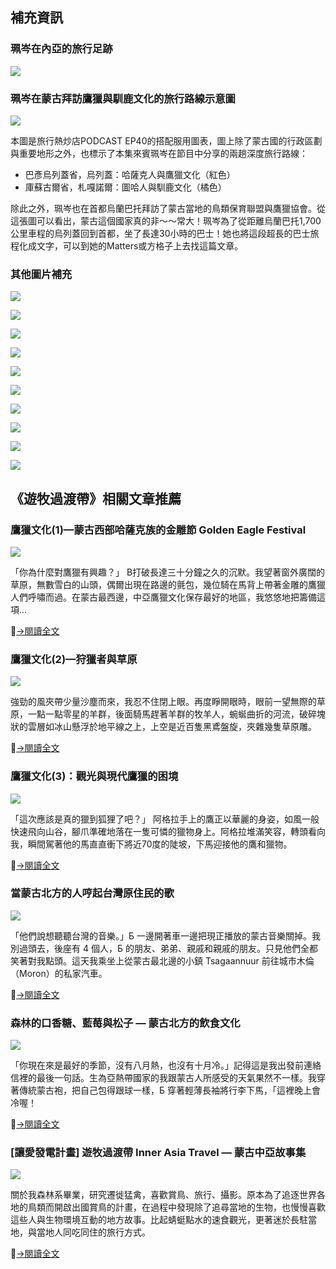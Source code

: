 ---
---
## 補充資訊

### 珮岑在內亞的旅行足跡

![](https://assets.matters.news/embed/282bb5ad-de56-4147-8120-6c43702ecdf5.png)

### 珮岑在蒙古拜訪鷹獵與馴鹿文化的旅行路線示意圖

![](https://imgur.com/VdJCQVK.jpg)

本圖是旅行熱炒店PODCAST EP40的搭配服用圖表，圖上除了蒙古國的行政區劃與重要地形之外，也標示了本集來賓珮岑在節目中分享的兩趟深度旅行路線：

- 巴彥烏列蓋省，烏列蓋：哈薩克人與鷹獵文化（紅色）
- 庫蘇古爾省，札嘎諾爾：圖哈人與馴鹿文化（橘色）

除此之外，珮岑也在首都烏蘭巴托拜訪了蒙古當地的鳥類保育聯盟與鷹獵協會。從這張圖可以看出，蒙古這個國家真的非～～常大！珮岑為了從距離烏蘭巴托1,700公里車程的烏列蓋回到首都，坐了長達30小時的巴士！她也將這段超長的巴士旅程化成文字，可以到她的Matters或方格子上去找這篇文章。

### 其他圖片補充

![](https://imgur.com/UVPcdX9.jpg)

![](https://imgur.com/ruD0teu.jpg)

![](https://imgur.com/nTKTiOe.jpg)

![](https://imgur.com/N1p8LYj.jpg)

![](https://imgur.com/MPkJJLr.jpg)

![](https://imgur.com/WFdxRu1.jpg)

![](https://imgur.com/1JBDQz6.jpg)

![](https://imgur.com/NWSw5e4.jpg)

![](https://imgur.com/BlfQHs3.jpg)

![](https://imgur.com/yxpht3b.jpg)

## 《遊牧過渡帶》相關文章推薦

### 鷹獵文化(1)—蒙古西部哈薩克族的金雕節 Golden Eagle Festival

![](https://assets.matters.news/embed/1c8ba902-3a18-4622-8e56-fe6aa5a2bebb.jpeg)

「你為什麼對鷹獵有興趣？」 B打破長達三十分鐘之久的沉默。我望著窗外廣闊的草原，無數雪白的山頭，偶爾出現在路邊的氈包，幾位騎在馬背上帶著金雕的鷹獵人們呼嘯而過。在蒙古最西邊，中亞鷹獵文化保存最好的地區，我悠悠地把籌備這項...

[→閱讀全文](https://matters.news/@flyhigh2011/bafyreicsvfwqhzs2n4azfcqvk34uhlke7fib7ibz73fksgueewk3bcllvi)

### 鷹獵文化(2)—狩獵者與草原

![](https://assets.matters.news/embed/5ac2a0a8-9c49-44ed-8927-d0dac5a8bbc7.jpeg)

強勁的風夾帶少量沙塵而來，我忍不住閉上眼。再度睜開眼時，眼前一望無際的草原，一點一點零星的羊群，後面騎馬趕著羊群的牧羊人，蜿蜒曲折的河流，破碎塊狀的雲層如冰山懸浮於地平線之上，上空是近百隻黑鳶盤旋，夾雜幾隻草原雕。

[→閱讀全文](https://matters.news/@flyhigh2011/bafyreiaofuact52lx5e5uxuqqjmbcgkrqeimyak5qjkeonykvcytz3pmou)

### 鷹獵文化(3)：觀光與現代鷹獵的困境

![](https://assets.matters.news/embed/6e2ad029-987f-4d8d-be89-937bf3fd2305.jpeg)

「這次應該是真的獵到狐狸了吧？」 阿格拉手上的鷹正以華麗的身姿，如風一般快速飛向山谷，腳爪準確地落在一隻可憐的獵物身上。阿格拉堆滿笑容，轉頭看向我，瞬間駕著他的馬直直衝下將近70度的陡坡，下馬迎接他的鷹和獵物。

[→閱讀全文](https://matters.news/@flyhigh2011/bafyreiet6cosddpdke4kzt2e4svoedwj6vke7seufdi3sz22p2dtsan26i)

### 當蒙古北方的人哼起台灣原住民的歌

![](https://assets.matters.news/embed/034e15d6-17af-4c12-a918-c5bb3d8b99fc.jpeg)

「他們說想聽聽台灣的音樂。」Б 一邊開著車一邊把現正播放的蒙古音樂關掉。我別過頭去，後座有 4 個人，Б 的朋友、弟弟、親戚和親戚的朋友。只見他們全都笑著對我點頭。這天我乘坐上從蒙古最北邊的小鎮 Tsagaannuur 前往城市木倫（Moron）的私家汽車。

[→閱讀全文](https://matters.news/@flyhigh2011/bafyreidflz6y42ogq6raalkufmpjmklymmbimmyjbvtdhgvpvdtbadkimy)

### 森林的口香糖、藍莓與松子 — 蒙古北方的飲食文化

![](https://assets.matters.news/embed/1ef4f0fb-749b-44d7-b052-567ecd5bb69f.jpeg)

「你現在來是最好的季節，沒有八月熱，也沒有十月冷。」記得這是我出發前連絡信裡的最後一句話。生為亞熱帶國家的我跟蒙古人所感受的天氣果然不一樣。我穿著傳統蒙古袍，把自己包得跟球一樣，Б 穿著輕薄長袖將行李下馬，「這裡晚上會冷喔！

[→閱讀全文](https://matters.news/@flyhigh2011/bafyreic5sfmshthpdfzgc3jbheutraqs66flxgtkwvhx7lj7qx7wolwd6u)

### [讓愛發電計畫] 遊牧過渡帶 Inner Asia Travel — 蒙古中亞故事集

![](https://assets.matters.news/embed/55c93e07-9b5a-45cd-8a09-e4fd0441c538.png)

關於我森林系畢業，研究遷徙猛禽，喜歡賞鳥、旅行、攝影。原本為了追逐世界各地的鳥類而開啟出國賞鳥的計畫，在過程中發現除了追尋當地的生物，也慢慢喜歡這些人與生物環境互動的地方故事。比起蜻蜓點水的速食觀光，更著迷於長駐當地，與當地人同吃同住的旅行方式。

[→閱讀全文](https://matters.news/@flyhigh2011/bafyreihvnoape42jsr7rvwvl6jq74oqxnlssmgklhwvvdtnunutg4p37n4)